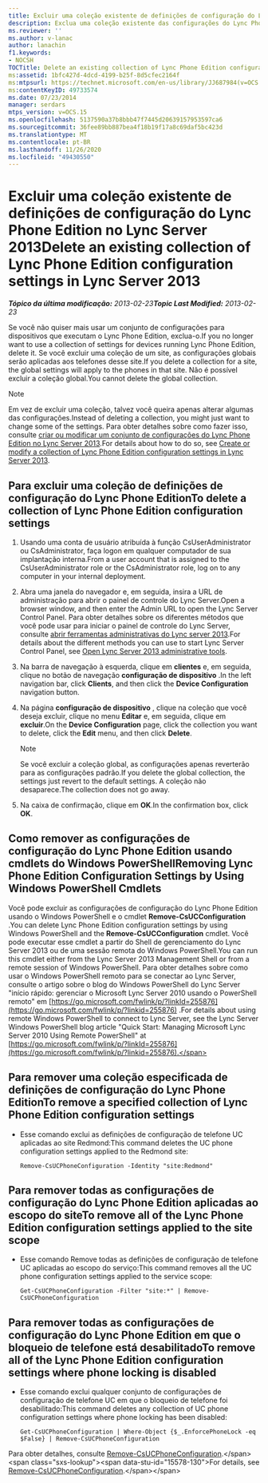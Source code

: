```yaml
---
title: Excluir uma coleção existente de definições de configuração do Lync Phone Edition
description: Exclua uma coleção existente das configurações do Lync Phone Edition.
ms.reviewer: ''
ms.author: v-lanac
author: lanachin
f1.keywords:
- NOCSH
TOCTitle: Delete an existing collection of Lync Phone Edition configuration settings
ms:assetid: 1bfc427d-4dcd-4199-b25f-8d5cfec2164f
ms:mtpsurl: https://technet.microsoft.com/en-us/library/JJ687984(v=OCS.15)
ms:contentKeyID: 49733574
ms.date: 07/23/2014
manager: serdars
mtps_version: v=OCS.15
ms.openlocfilehash: 5137590a37b8bbb47f7445d20639157953597ca6
ms.sourcegitcommit: 36fee89bb887bea4f18b19f17a8c69daf5bc423d
ms.translationtype: MT
ms.contentlocale: pt-BR
ms.lasthandoff: 11/26/2020
ms.locfileid: "49430550"
---
```

# <a name="delete-an-existing-collection-of-lync-phone-edition-configuration-settings-in-lync-server-2013"></a><span data-ttu-id="15578-103">Excluir uma coleção existente de definições de configuração do Lync Phone Edition no Lync Server 2013</span><span class="sxs-lookup"><span data-stu-id="15578-103">Delete an existing collection of Lync Phone Edition configuration settings in Lync Server 2013</span></span>

<div data-xmlns="http://www.w3.org/1999/xhtml">

<div class="topic" data-xmlns="http://www.w3.org/1999/xhtml" data-msxsl="urn:schemas-microsoft-com:xslt" data-cs="https://msdn.microsoft.com/">

<div data-asp="https://msdn2.microsoft.com/asp">



</div>

<div id="mainSection">

<div id="mainBody"><span data-ttu-id="15578-104">

<span> </span></span><span class="sxs-lookup"><span data-stu-id="15578-104">

<span> </span></span></span>

<span data-ttu-id="15578-105">_**Tópico da última modificação:** 2013-02-23_</span><span class="sxs-lookup"><span data-stu-id="15578-105">_**Topic Last Modified:** 2013-02-23_</span></span>

<span data-ttu-id="15578-106">Se você não quiser mais usar um conjunto de configurações para dispositivos que executam o Lync Phone Edition, exclua-o.</span><span class="sxs-lookup"><span data-stu-id="15578-106">If you no longer want to use a collection of settings for devices running Lync Phone Edition, delete it.</span></span> <span data-ttu-id="15578-107">Se você excluir uma coleção de um site, as configurações globais serão aplicadas aos telefones desse site.</span><span class="sxs-lookup"><span data-stu-id="15578-107">If you delete a collection for a site, the global settings will apply to the phones in that site.</span></span> <span data-ttu-id="15578-108">Não é possível excluir a coleção global.</span><span class="sxs-lookup"><span data-stu-id="15578-108">You cannot delete the global collection.</span></span>

<div>


> [!NOTE]
> <span data-ttu-id="15578-109">Em vez de excluir uma coleção, talvez você queira apenas alterar algumas das configurações.</span><span class="sxs-lookup"><span data-stu-id="15578-109">Instead of deleting a collection, you might just want to change some of the settings.</span></span> <span data-ttu-id="15578-110">Para obter detalhes sobre como fazer isso, consulte <A href="lync-server-2013-create-or-modify-a-collection-of-lync-phone-edition-configuration-settings.md">criar ou modificar um conjunto de configurações do Lync Phone Edition no Lync Server 2013</A>.</span><span class="sxs-lookup"><span data-stu-id="15578-110">For details about how to do so, see <A href="lync-server-2013-create-or-modify-a-collection-of-lync-phone-edition-configuration-settings.md">Create or modify a collection of Lync Phone Edition configuration settings in Lync Server 2013</A>.</span></span>



</div>

<div>

## <a name="to-delete-a-collection-of-lync-phone-edition-configuration-settings"></a><span data-ttu-id="15578-111">Para excluir uma coleção de definições de configuração do Lync Phone Edition</span><span class="sxs-lookup"><span data-stu-id="15578-111">To delete a collection of Lync Phone Edition configuration settings</span></span>

1.  <span data-ttu-id="15578-112">Usando uma conta de usuário atribuída à função CsUserAdministrator ou CsAdministrator, faça logon em qualquer computador de sua implantação interna.</span><span class="sxs-lookup"><span data-stu-id="15578-112">From a user account that is assigned to the CsUserAdministrator role or the CsAdministrator role, log on to any computer in your internal deployment.</span></span>

2.  <span data-ttu-id="15578-113">Abra uma janela do navegador e, em seguida, insira a URL de administração para abrir o painel de controle do Lync Server.</span><span class="sxs-lookup"><span data-stu-id="15578-113">Open a browser window, and then enter the Admin URL to open the Lync Server Control Panel.</span></span> <span data-ttu-id="15578-114">Para obter detalhes sobre os diferentes métodos que você pode usar para iniciar o painel de controle do Lync Server, consulte [abrir ferramentas administrativas do Lync server 2013](lync-server-2013-open-lync-server-administrative-tools.md).</span><span class="sxs-lookup"><span data-stu-id="15578-114">For details about the different methods you can use to start Lync Server Control Panel, see [Open Lync Server 2013 administrative tools](lync-server-2013-open-lync-server-administrative-tools.md).</span></span>

3.  <span data-ttu-id="15578-115">Na barra de navegação à esquerda, clique em **clientes** e, em seguida, clique no botão de navegação **configuração de dispositivo** .</span><span class="sxs-lookup"><span data-stu-id="15578-115">In the left navigation bar, click **Clients**, and then click the **Device Configuration** navigation button.</span></span>

4.  <span data-ttu-id="15578-116">Na página **configuração de dispositivo** , clique na coleção que você deseja excluir, clique no menu **Editar** e, em seguida, clique em **excluir**.</span><span class="sxs-lookup"><span data-stu-id="15578-116">On the **Device Configuration** page, click the collection you want to delete, click the **Edit** menu, and then click **Delete**.</span></span>
    
    <div>
    

    > [!NOTE]
    > <span data-ttu-id="15578-117">Se você excluir a coleção global, as configurações apenas reverterão para as configurações padrão.</span><span class="sxs-lookup"><span data-stu-id="15578-117">If you delete the global collection, the settings just revert to the default settings.</span></span> <span data-ttu-id="15578-118">A coleção não desaparece.</span><span class="sxs-lookup"><span data-stu-id="15578-118">The collection does not go away.</span></span>

    
    </div>

5.  <span data-ttu-id="15578-119">Na caixa de confirmação, clique em **OK**.</span><span class="sxs-lookup"><span data-stu-id="15578-119">In the confirmation box, click **OK**.</span></span>

</div>

<div>

## <a name="removing-lync-phone-edition-configuration-settings-by-using-windows-powershell-cmdlets"></a><span data-ttu-id="15578-120">Como remover as configurações de configuração do Lync Phone Edition usando cmdlets do Windows PowerShell</span><span class="sxs-lookup"><span data-stu-id="15578-120">Removing Lync Phone Edition Configuration Settings by Using Windows PowerShell Cmdlets</span></span>

<span data-ttu-id="15578-121">Você pode excluir as configurações de configuração do Lync Phone Edition usando o Windows PowerShell e o cmdlet **Remove-CsUCConfiguration** .</span><span class="sxs-lookup"><span data-stu-id="15578-121">You can delete Lync Phone Edition configuration settings by using Windows PowerShell and the **Remove-CsUCConfiguration** cmdlet.</span></span> <span data-ttu-id="15578-122">Você pode executar esse cmdlet a partir do Shell de gerenciamento do Lync Server 2013 ou de uma sessão remota do Windows PowerShell.</span><span class="sxs-lookup"><span data-stu-id="15578-122">You can run this cmdlet either from the Lync Server 2013 Management Shell or from a remote session of Windows PowerShell.</span></span> <span data-ttu-id="15578-123">Para obter detalhes sobre como usar o Windows PowerShell remoto para se conectar ao Lync Server, consulte o artigo sobre o blog do Windows PowerShell do Lync Server "início rápido: gerenciar o Microsoft Lync Server 2010 usando o PowerShell remoto" em [https://go.microsoft.com/fwlink/p/?linkId=255876](https://go.microsoft.com/fwlink/p/?linkid=255876) .</span><span class="sxs-lookup"><span data-stu-id="15578-123">For details about using remote Windows PowerShell to connect to Lync Server, see the Lync Server Windows PowerShell blog article "Quick Start: Managing Microsoft Lync Server 2010 Using Remote PowerShell" at [https://go.microsoft.com/fwlink/p/?linkId=255876](https://go.microsoft.com/fwlink/p/?linkid=255876).</span></span>

<div>

## <a name="to-remove-a-specified-collection-of-lync-phone-edition-configuration-settings"></a><span data-ttu-id="15578-124">Para remover uma coleção especificada de definições de configuração do Lync Phone Edition</span><span class="sxs-lookup"><span data-stu-id="15578-124">To remove a specified collection of Lync Phone Edition configuration settings</span></span>

  - <span data-ttu-id="15578-125">Esse comando exclui as definições de configuração de telefone UC aplicadas ao site Redmond:</span><span class="sxs-lookup"><span data-stu-id="15578-125">This command deletes the UC phone configuration settings applied to the Redmond site:</span></span>
    
        Remove-CsUCPhoneConfiguration -Identity "site:Redmond"

</div>

<div>

## <a name="to-remove-all-of-the-lync-phone-edition-configuration-settings-applied-to-the-site-scope"></a><span data-ttu-id="15578-126">Para remover todas as configurações de configuração do Lync Phone Edition aplicadas ao escopo do site</span><span class="sxs-lookup"><span data-stu-id="15578-126">To remove all of the Lync Phone Edition configuration settings applied to the site scope</span></span>

  - <span data-ttu-id="15578-127">Esse comando Remove todas as definições de configuração de telefone UC aplicadas ao escopo do serviço:</span><span class="sxs-lookup"><span data-stu-id="15578-127">This command removes all the UC phone configuration settings applied to the service scope:</span></span>
    
        Get-CsUCPhoneConfiguration -Filter "site:*" | Remove-CsUCPhoneConfiguration

</div>

<div>

## <a name="to-remove-all-of-the-lync-phone-edition-configuration-settings-where-phone-locking-is-disabled"></a><span data-ttu-id="15578-128">Para remover todas as configurações de configuração do Lync Phone Edition em que o bloqueio de telefone está desabilitado</span><span class="sxs-lookup"><span data-stu-id="15578-128">To remove all of the Lync Phone Edition configuration settings where phone locking is disabled</span></span>

  - <span data-ttu-id="15578-129">Esse comando exclui qualquer conjunto de configurações de configuração de telefone UC em que o bloqueio de telefone foi desabilitado:</span><span class="sxs-lookup"><span data-stu-id="15578-129">This command deletes any collection of UC phone configuration settings where phone locking has been disabled:</span></span>
    
        Get-CsUCPhoneConfiguration | Where-Object {$_.EnforcePhoneLock -eq $False} | Remove-CsUCPhoneConfiguration

</div>

<span data-ttu-id="15578-130">Para obter detalhes, consulte [Remove-CsUCPhoneConfiguration](https://technet.microsoft.com/library/Gg398249(v=OCS.15)).</span><span class="sxs-lookup"><span data-stu-id="15578-130">For details, see [Remove-CsUCPhoneConfiguration](https://technet.microsoft.com/library/Gg398249(v=OCS.15)).</span></span>

<span data-ttu-id="15578-131"></div>

</div>

<span> </span>

</div>

</div>

</span><span class="sxs-lookup"><span data-stu-id="15578-131"></div>

</div>

<span> </span>

</div>

</div>

</span></span></div>

